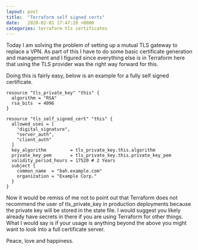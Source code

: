 ```yaml
---
layout: post
title:  "Terraform self signed certs"
date:   2020-02-01 17:47:28 +0000
categories: terraform tls certificates
---
```

Today I am solving the problem of setting up a mutual TLS gateway to replace a VPN. As part of this I have to do some 
basic certificate generation and management and I figured since everything else is in Terraform here that using the 
TLS provider was the right way forward for this.

Doing this is fairly easy, below is an example for a fully self signed certificate.

```hcl
resource "tls_private_key" "this" {
  algorithm = "RSA"
  rsa_bits  = 4096
}

resource "tls_self_signed_cert" "this" {
  allowed_uses = [
    "digital_signature",
    "server_auth",
    "client_auth"
  ]
  key_algorithm         = tls_private_key.this.algorithm
  private_key_pem       = tls_private_key.this.private_key_pem
  validity_period_hours = 17520 # 2 Years
  subject {
    common_name  = "bah.example.com"
    organization = "Example Corp."
  }
}
```

Now it would be remiss of me not to point out that Terraform does not recommend the user of tls_private_key in 
production deployments because the private key will be stored in the state file. I would suggest you likely 
already have secrets in there if you are using Terraform for other things. What I would say is if your usage is anything
beyond the above you might want to look into a full certificate server.

Peace, love and happiness.